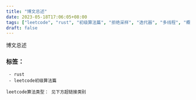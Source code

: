 ```yaml
---
title: "博文总述"
date: 2023-05-18T17:06:05+08:00
tags: ["leetcode", "rust", "初级算法篇", "拒绝采样", "迭代器", "多线程", "概率与统计", "归并排序", "后缀数组", "基数排序", "计数排序", "快速选择", "欧拉回路", "强连通分量", "扫描线", "双连通分量", "水塘抽样", "桶排序", "最小生成树", "Shell"]
draft: false
---
```


博文总述

### 标签：
     - rust
     - leetcode初级算法篇

    leetcode算法类型： 见下方超链接类别
